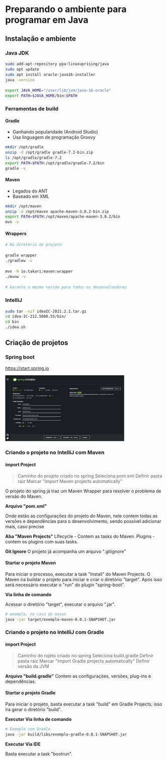 # Preparando o ambiente para programar em Java

## Instalação e ambiente

### Java JDK

````bash
sudo add-apt-repository ppa:linuxuprising/java
sudo apt update
sudo apt install oracle-java16-installer
java -version

export JAVA_HOME="/user/lib/jvm/java-16-oracle"
export PATH=$JAVA_HOME/bin:$PATH
````

### Ferramentas de build

#### Gradle

- Ganhando popularidade (Android Studio)
- Usa linguagem de programação Groovy

````bash
mkdir /opt/gradle
unzip -d /opt/gradle gradle-7.2-bin.zip
ls /opt/gradle/gradle-7.2
export PATH=$PATH:/opt/gradle/gradle-7.2/bin
gradle -v
````

#### Maven

- Legados do ANT
- Baseado em XML

````bash	
mkdir /opt/maven
unzip -d /opt/maven apache-maven-3.8.2-bin.zip
export PATH=$PATH:/opt/maven/apache-maven-3.8.2/bin
mvn -v
````

#### Wrappers

````bash
# No diretório do projeto

gradle wrapper
./gradlew -v

mvn -N io.takari:maven:wrapper
./mvnw -v

# Garante a mesma versão para todos os desenvolvedores
````

### IntelliJ

````bash
sudo tar -xzf ideaIC-2021.2.1.tar.gz
cd idea-IC-212.5080.55/bin/
cd bin
./idea.sh
````

## Criação de projetos

### Spring boot

https://start.spring.io

<img src="../Imagens/image-173.jpg" alt="image-173" width="75%"/>

### Criando o projeto no IntelliJ com Maven

#### import Project 
> Caminho do projeto criado no spring
> Seleciona pom.xml
> Definir pasta raiz
> Marcar "Import Maven projects automatically"

O projeto do spring já traz um Maven Wrapper para resolver o problema de versão do Maven.

**Arquivo "pom.xml"**

Onde estão as configurações do projeto do Maven, nele contem todas as versões e dependências para o desenvolvimento, sendo possível adicionar mais, caso precise

**Aba "Maven Projects"**
LIfecycle - Contem as tasks do Maven.
Plugins - contem os plugins com suas tasks.

**Git Ignore**
O projeto já acompanha um arquivo ".gitignore"

#### Startar o projeto Maven

Para iniciar o processo, executar a task "Install" do Maven Projects.
O Maven ira buildar o projeto para iniciar e criar o diretório "target".
Após isso será necessário executar o "run" do plugin "spring-boot". 

**Via linha de comando**

Acessar o diretório "target", executar o arquivo ".jar".

````bash
# exemplo, no caso do maven
java -jar target/exemplo-maven-0.0.1-SNAPSHOT.jar
````

### Criando o projeto no IntelliJ com Gradle

#### import Project 

> Caminho do rojeto criado no spring
> Seleciona build.gradle
> Definir pasta raiz
> Marcar "Import Gradle projects automatically"
> Definir versão da JVM

**Arquivo "build.gradle"**
Contem as configurações, versões, plug-ins e dependências.

#### Startar o projeto Gradle

Para iniciar o projeto, basta executar a task "build" em Gradle Projects, isso ira gerar o diretório "build".

**Executar Via linha de comando**

````bash
# Exemplo com Gradle
java -jar build/libs/exemplo-gradle-0.0.1-SNAPSHOT.jar
````

**Executar Via IDE**

Basta executar a task "bootrun".

